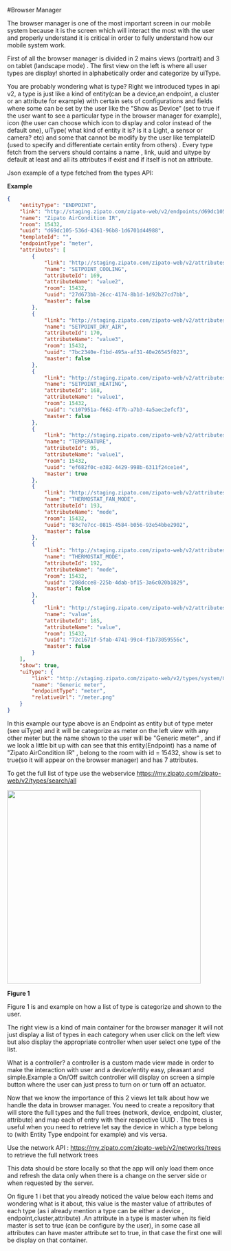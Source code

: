 #Browser Manager

The browser manager is one of the most important screen in our mobile system because it is the screen which will interact the most with the user and properly understand it is critical in order to fully understand how our mobile system work. 

First of all the browser manager is divided in 2 mains views (portrait) and 3 on tablet (landscape mode) . 
The first view on the left is where all user types are display! shorted in alphabetically order and categorize by uiType. 

You are probably wondering what is type? Right we introduced types in api v2, a type is just like a kind of entity(can be a device,an endpoint, a cluster  or an attribute for example) with certain sets of configurations and fields where some can be set by the user like the "Show as Device" (set to true if the user want to see a particular type in the browser manager for example), icon (the user can choose which icon to display and color instead of the default one), uiType( what kind of entity it is? is it a Light, a sensor or camera? etc) and some that cannot be modify by the user like templateID (used to specify and differentiate certain entity from others) . Every type  fetch from the servers should contains a name , link, uuid and uitype by default at least and  all its attributes if exist and if itself is not an attribute. 

Json example of a type fetched from the types API:

__Example__
 
``` JSON
{
    "entityType": "ENDPOINT",
    "link": "http://staging.zipato.com/zipato-web/v2/endpoints/d69dc105-536d-4361-96b8-1d6701d44988",
    "name": "Zipato AirCondition IR",
    "room": 15432,
    "uuid": "d69dc105-536d-4361-96b8-1d6701d44988",
    "templateId": "",
    "endpointType": "meter",
    "attributes": [
        {
            "link": "http://staging.zipato.com/zipato-web/v2/attributes/27d673bb-26cc-4174-8b1d-1d92b27cd7bb",
            "name": "SETPOINT_COOLING",
            "attributeId": 169,
            "attributeName": "value2",
            "room": 15432,
            "uuid": "27d673bb-26cc-4174-8b1d-1d92b27cd7bb",
            "master": false
        },
        {
            "link": "http://staging.zipato.com/zipato-web/v2/attributes/7bc2340e-f1bd-495a-af31-40e26545f023",
            "name": "SETPOINT_DRY_AIR",
            "attributeId": 170,
            "attributeName": "value3",
            "room": 15432,
            "uuid": "7bc2340e-f1bd-495a-af31-40e26545f023",
            "master": false
        },
        {
            "link": "http://staging.zipato.com/zipato-web/v2/attributes/c107951a-f662-4f7b-a7b3-4a5aec2efcf3",
            "name": "SETPOINT_HEATING",
            "attributeId": 168,
            "attributeName": "value1",
            "room": 15432,
            "uuid": "c107951a-f662-4f7b-a7b3-4a5aec2efcf3",
            "master": false
        },
        {
            "link": "http://staging.zipato.com/zipato-web/v2/attributes/ef682f0c-e382-4429-998b-6311f24ce1e4",
            "name": "TEMPERATURE",
            "attributeId": 95,
            "attributeName": "value1",
            "room": 15432,
            "uuid": "ef682f0c-e382-4429-998b-6311f24ce1e4",
            "master": true
        },
        {
            "link": "http://staging.zipato.com/zipato-web/v2/attributes/83c7e7cc-0815-4584-b056-93e54bbe2902",
            "name": "THERMOSTAT_FAN_MODE",
            "attributeId": 193,
            "attributeName": "mode",
            "room": 15432,
            "uuid": "83c7e7cc-0815-4584-b056-93e54bbe2902",
            "master": false
        },
        {
            "link": "http://staging.zipato.com/zipato-web/v2/attributes/208dcce8-225b-4dab-bf15-3a6c020b1829",
            "name": "THERMOSTAT_MODE",
            "attributeId": 192,
            "attributeName": "mode",
            "room": 15432,
            "uuid": "208dcce8-225b-4dab-bf15-3a6c020b1829",
            "master": false
        },
        {
            "link": "http://staging.zipato.com/zipato-web/v2/attributes/72c1671f-5fab-4741-99c4-f1b73059556c",
            "name": "value",
            "attributeId": 185,
            "attributeName": "value",
            "room": 15432,
            "uuid": "72c1671f-5fab-4741-99c4-f1b73059556c",
            "master": false
        }
    ],
    "show": true,
    "uiType": {
        "link": "http://staging.zipato.com/zipato-web/v2/types/system/Generic+meter",
        "name": "Generic meter",
        "endpointType": "meter",
        "relativeUrl": "/meter.png"
    }
} 
```
In this example our type above is  an Endpoint as entity but of type meter (see uiType) and it will be categorize as meter on the left view with any other meter but the name shown to the user will be "Generic meter" , and if we look a little bit up with can see that this entity(Endpoint) has a name  of "Zipato AirCondition IR" , belong to the room with id = 15432, show is set to true(so it will appear on the browser manager) and has 7 attributes.

To get the full list of type use the webservice https://my.zipato.com/zipato-web/v2/types/search/all 
 
<img src="https://github.com/3plus/zipato-android-v2/blob/237bc95a7a5117b48f54507b3783a5c24d681702/media/figure_1.png" width="450">

 __Figure 1__
 
Figure 1 is and example on how a list of type is categorize and shown to the user. 

The right view is a kind of main container for the browser manager it will not just display a list of types in each category when user click on the left view but also display the appropriate controller when user select one type of the list.  

What is a controller? a controller is a custom made view made in order to make the interaction with user and a device/entity easy, pleasant and simple.Example a On/Off switch controller will display on screen a simple button where the user can  just press to turn on or turn off an actuator. 

Now that we know the importance of this 2 views let talk about how we handle the data in browser manager. 
You need to create a repository that will store the full types and the full trees (network, device, endpoint, cluster, attribute) and map each of entry with their respective UUID . The trees is useful when you need to retrieve let say the device in which a type belong to (with Entity Type endpoint for example) and vis versa. 

Use the network API : https://my.zipato.com/zipato-web/v2/networks/trees  to retrieve the full network trees 

This data should be store locally so that the app will only load them once and refresh the data only when there is a change on the server side or when requested by the server. 

On figure 1 i bet that you already noticed the value below each items and wondering what is it about, this value is the master value of attributes of each type (as i already mention a type can be either a device , endpoint,cluster,attribute) .An attribute in a type is master when its field master is set to true (can be configure by the user), in some case all attributes can have master attribute set to true, in that case the first one will be display on that container. 
